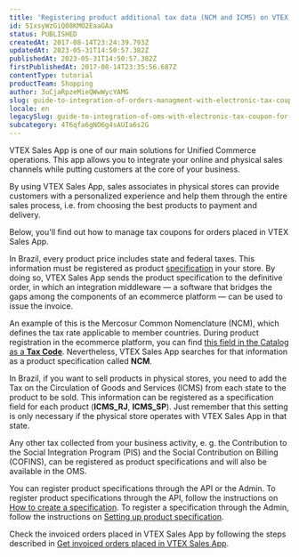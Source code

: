 ```yaml
---
title: 'Registering product additional tax data (NCM and ICMS) on VTEX Sales App'
id: 51xsyWzGiQ08KMO2EaaGAa
status: PUBLISHED
createdAt: 2017-08-14T23:24:39.793Z
updatedAt: 2023-05-31T14:50:57.382Z
publishedAt: 2023-05-31T14:50:57.382Z
firstPublishedAt: 2017-08-14T23:35:56.687Z
contentType: tutorial
productTeam: Shopping
author: 3uCjaRpzeMieQWwWycYAMG
slug: guide-to-integration-of-orders-managment-with-electronic-tax-coupon-for-vtex-sales-app
locale: en
legacySlug: guide-to-integration-of-oms-with-electronic-tax-coupon-for-vtex-instore,guide-to-integration-of-orders-managment-with-electronic-tax-coupon-for-vtex-instore
subcategory: 4T6qfa6gNO6g4sAUIa6s2G
---
```


VTEX Sales App is one of our main solutions for Unified Commerce operations. This app allows you to integrate your online and physical sales channels while putting customers at the core of your business.

By using VTEX Sales App, sales associates in physical stores can provide customers with a personalized experience and help them through the entire sales process, i.e. from choosing the best products to payment and delivery.

Below, you'll find out how to manage tax coupons for orders placed in VTEX Sales App. 

In Brazil, every product price includes state and federal taxes. This information must be registered as product [specification](https://help.vtex.com/en/tracks/catalogo-101--5AF0XfnjfWeopIFBgs3LIQ/2NQoBv8m4Yz3oQaLgDRagP) in your store. By doing so, VTEX Sales App sends the product specification to the definitive order, in which an integration middleware — a software that bridges the gaps among the components of an ecommerce platform — can be used to issue the invoice.

An example of this is the Mercosur Common Nomenclature (NCM), which defines the tax rate applicable to member countries. During product registration in the ecommerce platform, you can find [this field in the Catalog as a **Tax Code**](https://help.vtex.com/en/tutorial/product-registration-fields--4dYXWIK3zyS8IceKkQseke). Nevertheless, VTEX Sales App searches for that information as a product specification called **NCM**.

In Brazil, if you want to sell products in physical stores, you need to add the Tax on the Circulation of Goods and Services (ICMS) from each state to the product to be sold. This information can be registered as a specification field for each product (**ICMS_RJ**, **ICMS_SP**). Just remember that this setting is only necessary if the physical store operates with VTEX Sales App in that state.

Any other tax collected from your business activity, e. g. the Contribution to the Social Integration Program (PIS) and the Social Contribution on Billing (COFINS), can be registered as product specifications and will also be available in the OMS.

You can register product specifications through the API or the Admin. To register product specifications through the API, follow the instructions on [How to create a specification](https://developers.vtex.com/vtex-rest-api/docs/how-to-create-a-specification). To register a specification through the Admin, follow the instructions on [Setting up product specification](https://help.vtex.com/en/tutorial/setting-up-product-specification-fields--tutorials_271).

Check the invoiced orders placed in VTEX Sales App by following the steps described in [Get invoiced orders placed in VTEX Sales App](https://developers.vtex.com/vtex-rest-api/docs/get-invoiced-orders-placed-in-instore).

